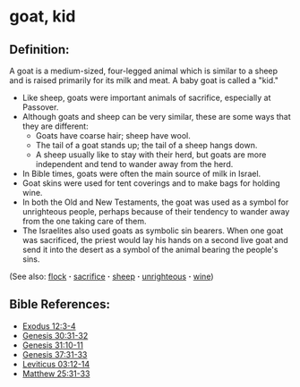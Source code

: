 # goat, kid #

## Definition: ##

A goat is a medium-sized, four-legged animal which is similar to a sheep and is raised primarily for its milk and meat. A baby goat is called a "kid."

* Like sheep, goats were important animals of sacrifice, especially at Passover.
* Although goats and sheep can be very similar, these are some ways that they are different:
   * Goats have coarse hair; sheep have wool.
   * The tail of a goat stands up; the tail of a sheep hangs down.
   * A sheep usually like to stay with their herd, but goats are more independent and tend to wander away from the herd.
* In Bible times, goats were often the main source of milk in Israel.
* Goat skins were used for tent coverings and to make bags for holding wine.
* In both the Old and New Testaments, the goat was used as a symbol for unrighteous people, perhaps because of their tendency to wander away from the one taking care of them.
* The Israelites also used goats as symbolic sin bearers. When one goat was sacrificed, the priest would lay his hands on a second live goat and send it into the desert as a symbol of the animal bearing the people's sins.

(See also: [flock](../other/flock.md) **·** [sacrifice](../other/sacrifice.md) **·** [sheep](../other/sheep.md) **·** [unrighteous](../kt/unrighteous.md) **·** [wine](../other/wine.md))

## Bible References: ##

* [Exodus 12:3-4](https://door43.org/en/bible/notes/exo/12/03)
* [Genesis 30:31-32](https://door43.org/en/bible/notes/gen/30/31)
* [Genesis 31:10-11](https://door43.org/en/bible/notes/gen/31/10)
* [Genesis 37:31-33](https://door43.org/en/bible/notes/gen/37/31)
* [Leviticus 03:12-14](https://door43.org/en/bible/notes/lev/03/12)
* [Matthew 25:31-33](https://door43.org/en/bible/notes/mat/25/31)

